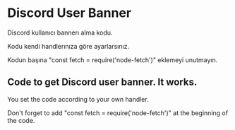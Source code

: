 # Discord User Banner
Discord kullanıcı bannerı alma kodu.

Kodu kendi handlerınıza göre ayarlarsınız. 

Kodun başına "const fetch = require('node-fetch')" eklemeyi unutmayın.

## Code to get Discord user banner. It works.

You set the code according to your own handler.

Don't forget to add "const fetch = require('node-fetch')" at the beginning of the code.
